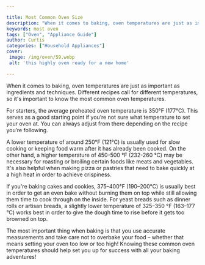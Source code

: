 ```yaml
---

title: Most Common Oven Size
description: "When it comes to baking, oven temperatures are just as important as ingredients and techniques. Different recipes call for differe...get the full scoop"
keywords: most oven
tags: ["Oven", "Appliance Guide"]
author: Curtis
categories: ["Household Appliances"]
cover: 
 image: /img/oven/59.webp
 alt: 'this highly oven ready for a new home'

---
```


When it comes to baking, oven temperatures are just as important as ingredients and techniques. Different recipes call for different temperatures, so it's important to know the most common oven temperatures. 

For starters, the average preheated oven temperature is 350°F (177°C). This serves as a good starting point if you’re not sure what temperature to set your oven at. You can always adjust from there depending on the recipe you’re following. 

A lower temperature of around 250°F (121°C) is usually used for slow cooking or keeping food warm after it has already been cooked. On the other hand, a higher temperature of 450-500 °F (232-260 °C) may be necessary for roasting or broiling certain foods like meats and vegetables. It's also helpful when making pizza or pastries that need to bake quickly at a high heat in order to achieve crispiness. 

If you're baking cakes and cookies, 375–400°F (190–200°C) is usually best in order to get an even bake without burning them on top while still allowing them time to cook through on the inside. For yeast breads such as dinner rolls or artisan breads, a slightly lower temperature of 325–350 °F (163–177 °C) works best in order to give the dough time to rise before it gets too browned on top. 

The most important thing when baking is that you use accurate measurements and take care not to overbake your food – whether that means setting your oven too low or too high! Knowing these common oven temperatures should help set you up for success with all your baking adventures!

